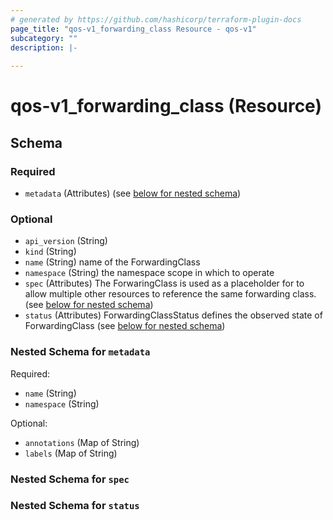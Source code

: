 ```yaml
---
# generated by https://github.com/hashicorp/terraform-plugin-docs
page_title: "qos-v1_forwarding_class Resource - qos-v1"
subcategory: ""
description: |-
  
---
```


# qos-v1_forwarding_class (Resource)





<!-- schema generated by tfplugindocs -->
## Schema

### Required

- `metadata` (Attributes) (see [below for nested schema](#nestedatt--metadata))

### Optional

- `api_version` (String)
- `kind` (String)
- `name` (String) name of the ForwardingClass
- `namespace` (String) the namespace scope in which to operate
- `spec` (Attributes) The ForwaringClass is used as a placeholder for to allow multiple other resources to reference the same forwarding class. (see [below for nested schema](#nestedatt--spec))
- `status` (Attributes) ForwardingClassStatus defines the observed state of ForwardingClass (see [below for nested schema](#nestedatt--status))

<a id="nestedatt--metadata"></a>
### Nested Schema for `metadata`

Required:

- `name` (String)
- `namespace` (String)

Optional:

- `annotations` (Map of String)
- `labels` (Map of String)


<a id="nestedatt--spec"></a>
### Nested Schema for `spec`


<a id="nestedatt--status"></a>
### Nested Schema for `status`

